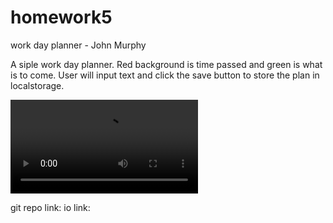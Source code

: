 # homework5
work day planner - John Murphy

A siple work day planner. Red background is time passed and green is what is to come. 
User will input text and click the save button to store the plan in localstorage. 

![alt text](assets/hmwk5.mov)


git repo link:
io link: